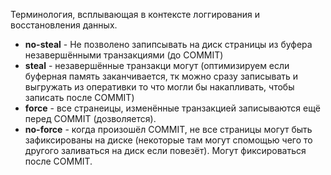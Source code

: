 Терминология, всплывающая в контексте логгирования и восстановления данных.

- **no-steal** - Не позволено запипсывать на диск страницы из буфера незавершёнными транзакциями (до COMMIT)
- **steal** - незавершённые транзакци могут (оптимизируем если буферная память заканчивается, тк можно сразу записывать и выгружать из оперативки то что могли бы накапливать, чтобы записать после COMMIT)
- **force** - все странеицы, изменённые транзакцией записываются ещё перед COMMIT (дозволяется).
- **no-force** - когда произошёл COMMIT, не все страницы могут быть зафиксированы на диске (некоторые там могут спомощью чего то другого заливаться на диск если повезёт). Могут фиксироваться после COMMIT.
